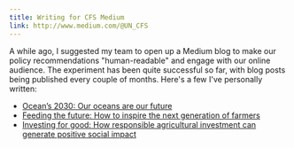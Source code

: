 ```yaml
---
title: Writing for CFS Medium
link: http://www.medium.com/@UN_CFS
---
```

A while ago, I suggested my team to open up a Medium blog to make our policy recommendations "human-readable" and engage with our online audience. The experiment has been quite successful so far, with blog posts being published every couple of months. Here's a few I've personally written:
* [Ocean’s 2030: Our oceans are our future](https://medium.com/@UN_CFS/oceans-2030-e29b5c444259)
* [Feeding the future: How to inspire the next generation of farmers](https://medium.com/@UN_CFS/feeding-the-future-a2f014946865)
* [Investing for good: How responsible agricultural investment can generate positive social impact](https://medium.com/@UN_CFS/investing-for-good-b184a714cb38)